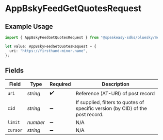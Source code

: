 # AppBskyFeedGetQuotesRequest

## Example Usage

```typescript
import { AppBskyFeedGetQuotesRequest } from "@speakeasy-sdks/bluesky/models/operations";

let value: AppBskyFeedGetQuotesRequest = {
  uri: "https://firsthand-minor.name",
};
```

## Fields

| Field                                                                           | Type                                                                            | Required                                                                        | Description                                                                     |
| ------------------------------------------------------------------------------- | ------------------------------------------------------------------------------- | ------------------------------------------------------------------------------- | ------------------------------------------------------------------------------- |
| `uri`                                                                           | *string*                                                                        | :heavy_check_mark:                                                              | Reference (AT-URI) of post record                                               |
| `cid`                                                                           | *string*                                                                        | :heavy_minus_sign:                                                              | If supplied, filters to quotes of specific version (by CID) of the post record. |
| `limit`                                                                         | *number*                                                                        | :heavy_minus_sign:                                                              | N/A                                                                             |
| `cursor`                                                                        | *string*                                                                        | :heavy_minus_sign:                                                              | N/A                                                                             |